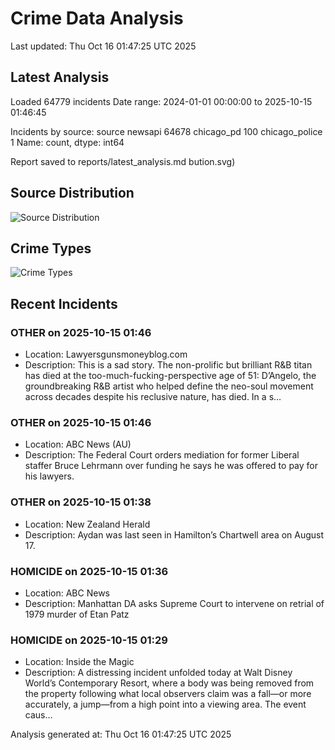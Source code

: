 # Crime Data Analysis
Last updated: Thu Oct 16 01:47:25 UTC 2025

## Latest Analysis

Loaded 64779 incidents
Date range: 2024-01-01 00:00:00 to 2025-10-15 01:46:45

Incidents by source:
source
newsapi           64678
chicago_pd          100
chicago_police        1
Name: count, dtype: int64

Report saved to reports/latest_analysis.md
bution.svg)

## Source Distribution
![Source Distribution](images/source_distribution.svg)

## Crime Types
![Crime Types](images/crime_types.svg)

## Recent Incidents

### OTHER on 2025-10-15 01:46
- Location: Lawyersgunsmoneyblog.com
- Description: This is a sad story. The non-prolific but brilliant R&B titan has died at the too-much-fucking-perspective age of 51: D’Angelo, the groundbreaking R&B artist who helped define the neo-soul movement across decades despite his reclusive nature, has died. In a s…


### OTHER on 2025-10-15 01:46
- Location: ABC News (AU)
- Description: The Federal Court orders mediation for former Liberal staffer Bruce Lehrmann over funding he says he was offered to pay for his lawyers.


### OTHER on 2025-10-15 01:38
- Location: New Zealand Herald
- Description: Aydan was last seen in Hamilton’s Chartwell area on August 17.


### HOMICIDE on 2025-10-15 01:36
- Location: ABC News
- Description: Manhattan DA asks Supreme Court to intervene on retrial of 1979 murder of Etan Patz


### HOMICIDE on 2025-10-15 01:29
- Location: Inside the Magic
- Description: A distressing incident unfolded today at Walt Disney World’s Contemporary Resort, where a body was being removed from the property following what local observers claim was a fall—or more accurately, a jump—from a high point into a viewing area. The event caus…

Analysis generated at: Thu Oct 16 01:47:25 UTC 2025
